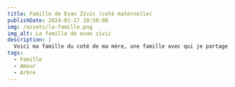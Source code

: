 ```yaml
---
title: Famille de Evan Zivic (coté matérnelle)
publishDate: 2024-01-17 10:50:00
img: /assets/la-famille.png
img_alt: La famille de evan zivic
description: |
  Voici ma famille du coté de ma mère, une famille avec qui je partage des liens forts.
tags:
  - Famille
  - Amour
  - Arbre
---
```





